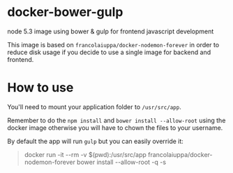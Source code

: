 # docker-bower-gulp
node 5.3 image using bower &amp; gulp for frontend javascript development

This image is based on `francolaiuppa/docker-nodemon-forever` in order to reduce
disk usage if you decide to use a single image for backend and frontend.

# How to use
You'll need to mount your application folder to `/usr/src/app`.

Remember to do the `npm install` and `bower install --allow-root` using the docker image
otherwise you will have to chown the files to your username.

By default the app will run `gulp` but you can easily override it:

> docker run -it --rm -v $(pwd):/usr/src/app francolaiuppa/docker-nodemon-forever bower install --allow-root -q -s


